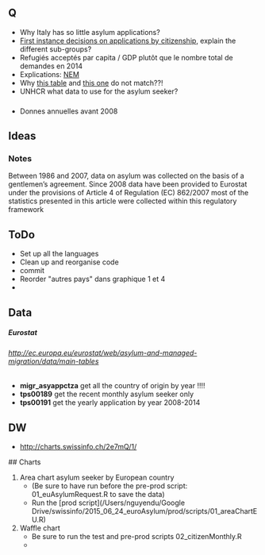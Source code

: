 ## Q

* Why Italy has so little asylum applications?
* [First instance decisions on applications by citizenship](http://appsso.eurostat.ec.europa.eu/nui/show.do?dataset=migr_asydcfsta&lang=en), explain the different sub-groups?
* Refugiés acceptés par capita / GDP plutôt que le nombre total de demandes en 2014
* Explications: [NEM](http://forumasile.org/2015/05/27/statistiques-en-matiere-dasile-la-nzz-et-le-temps-se-trompent-dans-leurs-donnees-et-font-le-jeu-de-ludc/) 
* Why [this table](http://ec.europa.eu/eurostat/tgm/refreshTableAction.do?tab=table&plugin=1&pcode=tps00191&language=en) and [this one](http://appsso.eurostat.ec.europa.eu/nui/show.do?dataset=migr_asydcfsta&lang=en) do not match??!
* UNHCR what data to use for the asylum seeker?

### 

* Donnes annuelles avant 2008


## Ideas


### Notes
Between 1986 and 2007, data on asylum was collected on the basis of a gentlemen’s agreement. Since 2008 data have been provided to Eurostat under the provisions of Article 4 of Regulation (EC) 862/2007 most of the statistics presented in this article were collected within this regulatory framework


## ToDo

* Set up all the languages 
* Clean up and reorganise code
* commit
* Reorder "autres pays" dans graphique 1 et 4
* 


## Data


##### Eurostat

###### http://ec.europa.eu/eurostat/web/asylum-and-managed-migration/data/main-tables

* __migr_asyappctza__ get all the country of origin by year !!!!
* __tps00189__ get the recent monthly asylum seeker only
* __tps00191__ get the yearly application by year 2008-2014





## DW

* http://charts.swissinfo.ch/2e7mQ/1/




## Charts

1. Area chart asylum seeker by European country
   * (Be sure to have run before the pre-prod script: 01_euAsylumRequest.R to save the data) 
   * Run the [prod script](/Users/nguyendu/Google Drive/swissinfo/2015_06_24_euroAsylum/prod/scripts/01_areaChartEU.R) 
1. Waffle chart
   * Be sure to run the test and pre-prod scripts 02_citizenMonthly.R
   * 
  
 


